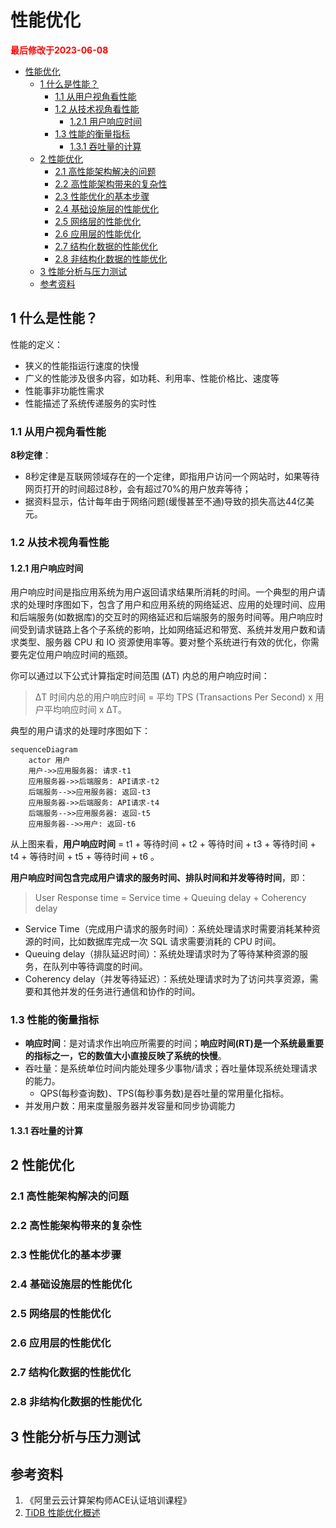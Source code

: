 # 性能优化

<strong><font color="red">最后修改于2023-06-08</font></strong>

- [性能优化](#性能优化)
  - [1 什么是性能？](#1-什么是性能)
    - [1.1 从用户视角看性能](#11-从用户视角看性能)
    - [1.2 从技术视角看性能](#12-从技术视角看性能)
      - [1.2.1 用户响应时间](#121-用户响应时间)
    - [1.3 性能的衡量指标](#13-性能的衡量指标)
      - [1.3.1 吞吐量的计算](#131-吞吐量的计算)
  - [2 性能优化](#2-性能优化)
    - [2.1 高性能架构解决的问题](#21-高性能架构解决的问题)
    - [2.2 高性能架构带来的复杂性](#22-高性能架构带来的复杂性)
    - [2.3 性能优化的基本步骤](#23-性能优化的基本步骤)
    - [2.4 基础设施层的性能优化](#24-基础设施层的性能优化)
    - [2.5 网络层的性能优化](#25-网络层的性能优化)
    - [2.6 应用层的性能优化](#26-应用层的性能优化)
    - [2.7 结构化数据的性能优化](#27-结构化数据的性能优化)
    - [2.8 非结构化数据的性能优化](#28-非结构化数据的性能优化)
  - [3 性能分析与压力测试](#3-性能分析与压力测试)
  - [参考资料](#参考资料)

## 1 什么是性能？
性能的定义：
* 狭义的性能指运行速度的快慢
* 广义的性能涉及很多内容，如功耗、利用率、性能价格比、速度等
* 性能事非功能性需求
* 性能描述了系统传递服务的实时性

### 1.1 从用户视角看性能
**8秒定律**：
* 8秒定律是互联网领域存在的一个定律，即指用户访问一个网站时，如果等待网页打开的时间超过8秒，会有超过70%的用户放弃等待；
* 据资料显示，估计每年由于网络问题(缓慢甚至不通)导致的损失高达44亿美元。

### 1.2 从技术视角看性能
#### 1.2.1 用户响应时间
用户响应时间是指应用系统为用户返回请求结果所消耗的时间。一个典型的用户请求的处理时序图如下，包含了用户和应用系统的网络延迟、应用的处理时间、应用和后端服务(如数据库)的交互时的网络延迟和后端服务的服务时间等。用户响应时间受到请求链路上各个子系统的影响，比如网络延迟和带宽、系统并发用户数和请求类型、服务器 CPU 和 IO 资源使用率等。要对整个系统进行有效的优化，你需要先定位用户响应时间的瓶颈。

你可以通过以下公式计算指定时间范围 (ΔT) 内总的用户响应时间：
> ΔT 时间内总的用户响应时间 = 平均 TPS (Transactions Per Second) x 用户平均响应时间 x ΔT。

典型的用户请求的处理时序图如下：

```mermaid
sequenceDiagram
    actor 用户
    用户->>应用服务器: 请求-t1
    应用服务器->>后端服务: API请求-t2
    后端服务-->>应用服务器: 返回-t3
    应用服务器->>后端服务: API请求-t4
    后端服务-->>应用服务器: 返回-t5
    应用服务器-->>用户: 返回-t6
```

从上图来看，**用户响应时间** = t1 + 等待时间 + t2 + 等待时间 + t3 + 等待时间 + t4 + 等待时间 + t5 + 等待时间 + t6 。

**用户响应时间包含完成用户请求的服务时间、排队时间和并发等待时间**，即：
> User Response time = Service time + Queuing delay + Coherency delay

* Service Time（完成用户请求的服务时间）：系统处理请求时需要消耗某种资源的时间，比如数据库完成一次 SQL 请求需要消耗的 CPU 时间。
* Queuing delay（排队延迟时间）：系统处理请求时为了等待某种资源的服务，在队列中等待调度的时间。
* Coherency delay（并发等待延迟）：系统处理请求时为了访问共享资源，需要和其他并发的任务进行通信和协作的时间。


### 1.3 性能的衡量指标
* **响应时间**：是对请求作出响应所需要的时间；**响应时间(RT)是一个系统最重要的指标之一，它的数值大小直接反映了系统的快慢**。
* 吞吐量：是系统单位时间内能处理多少事物/请求；吞吐量体现系统处理请求的能力。
  * QPS(每秒查询数)、TPS(每秒事务数)是吞吐量的常用量化指标。
* 并发用户数：用来度量服务器并发容量和同步协调能力

#### 1.3.1 吞吐量的计算

## 2 性能优化
### 2.1 高性能架构解决的问题
### 2.2 高性能架构带来的复杂性
### 2.3 性能优化的基本步骤
### 2.4 基础设施层的性能优化
### 2.5 网络层的性能优化
### 2.6 应用层的性能优化
### 2.7 结构化数据的性能优化
### 2.8 非结构化数据的性能优化
## 3 性能分析与压力测试

## 参考资料
1. 《阿里云云计算架构师ACE认证培训课程》
2. [TiDB 性能优化概述](https://docs.pingcap.com/zh/tidb/stable/performance-tuning-overview)